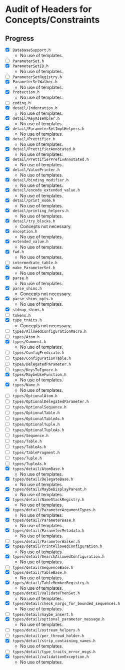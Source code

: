 # Audit of Headers for Concepts/Constraints

## Progress

* [x] `DatabaseSupport.h`
  * No use of templates.
* [ ] `ParameterSet.h`
* [x] `ParameterSetID.h`
  * No use of templates.
* [ ] `ParameterSetRegistry.h`
* [x] `ParameterSetWalker.h`
  * No use of templates.
* [x] `Protection.h`
  * No use of templates.
* [ ] `coding.h`
* [x] `detail/Indentation.h`
  * No use of templates.
* [x] `detail/KeyAssembler.h`
  * No use of templates.
* [x] `detail/ParameterSetImplHelpers.h`
  * No use of templates.
* [x] `detail/Prettifier.h`
  * No use of templates.
* [x] `detail/PrettifierAnnotated.h`
  * No use of templates.
* [x] `detail/PrettifierPrefixAnnotated.h`
  * No use of templates.
* [x] `detail/ValuePrinter.h`
  * No use of templates.
* [x] `detail/binding_modifier.h`
  * No use of templates.
* [x] `detail/encode_extended_value.h`
  * No use of templates.
* [x] `detail/print_mode.h`
  * No use of templates.
* [x] `detail/printing_helpers.h`
  * No use of templates.
* [x] `detail/try_blocks.h`
  * Concepts not necessary.
* [x] `exception.h`
  * No use of templates.
* [x] `extended_value.h`
  * No use of templates.
* [x] `fwd.h`
  * No use of templates.
* [ ] `intermediate_table.h`
* [x] `make_ParameterSet.h`
  * No use of templates.
* [x] `parse.h`
  * No use of templates.
* [x] `parse_shims.h`
  * Concepts not necessary.
* [x] `parse_shims_opts.h`
  * No use of templates.
* [x] `stdmap_shims.h`
* [ ] `tokens.h`
* [x] `type_traits.h`
  * Concepts not necessary.
* [ ] `types/AllowedConfigurationMacro.h`
* [ ] `types/Atom.h`
* [x] `types/Comment.h`
  * No use of templates.
* [ ] `types/ConfigPredicate.h`
* [ ] `types/ConfigurationTable.h`
* [ ] `types/DelegatedParameter.h`
* [ ] `types/KeysToIgnore.h`
* [x] `types/MaybeUseFunction.h`
  * No use of templates.
* [x] `types/Name.h`
  * No use of templates.
* [ ] `types/OptionalAtom.h`
* [ ] `types/OptionalDelegatedParameter.h`
* [ ] `types/OptionalSequence.h`
* [ ] `types/OptionalTable.h`
* [ ] `types/OptionalTableAs.h`
* [ ] `types/OptionalTuple.h`
* [ ] `types/OptionalTupleAs.h`
* [ ] `types/Sequence.h`
* [ ] `types/Table.h`
* [ ] `types/TableAs.h`
* [ ] `types/TableFragment.h`
* [ ] `types/Tuple.h`
* [ ] `types/TupleAs.h`
* [x] `types/detail/AtomBase.h`
  * No use of templates.
* [x] `types/detail/DelegateBase.h`
  * No use of templates.
* [x] `types/detail/MaybeDisplayParent.h`
  * No use of templates.
* [x] `types/detail/NameStackRegistry.h`
  * No use of templates.
* [x] `types/detail/ParameterArgumentTypes.h`
  * No use of templates.
* [x] `types/detail/ParameterBase.h`
  * No use of templates.
* [x] `types/detail/ParameterMetadata.h`
  * No use of templates.
* [ ] `types/detail/ParameterWalker.h`
* [x] `types/detail/PrintAllowedConfiguration.h`
  * No use of templates.
* [x] `types/detail/SearchAllowedConfiguration.h`
  * No use of templates.
* [ ] `types/detail/SequenceBase.h`
* [x] `types/detail/TableBase.h`
  * No use of templates.
* [x] `types/detail/TableMemberRegistry.h`
  * No use of templates.
* [x] `types/detail/ValidateThenSet.h`
  * No use of templates.
* [x] `types/detail/check_nargs_for_bounded_sequences.h`
  * No use of templates.
* [ ] `types/detail/maybe_insert.h`
* [x] `types/detail/optional_parameter_message.h`
  * No use of templates.
* [ ] `types/detail/ostream_helpers.h`
* [ ] `types/detail/per_thread_holder.h`
* [x] `types/detail/strip_containing_names.h`
  * No use of templates.
* [ ] `types/detail/type_traits_error_msgs.h`
* [x] `types/detail/validationException.h`
  * No use of templates.
